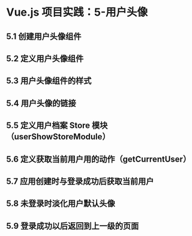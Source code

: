 # Vue.js 项目实践：5-用户头像

## 5.1 创建用户头像组件

## 5.2 定义用户头像组件

## 5.3 用户头像组件的样式

## 5.4 用户头像的链接

## 5.5 定义用户档案 Store 模块（userShowStoreModule）

## 5.6 定义获取当前用户用的动作（getCurrentUser）

## 5.7 应用创建时与登录成功后获取当前用户

## 5.8 未登录时淡化用户默认头像

## 5.9 登录成功以后返回到上一级的页面
